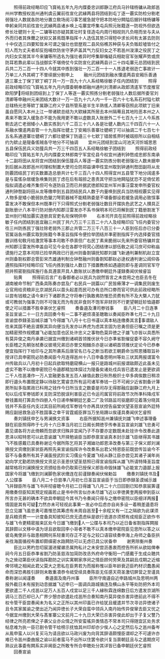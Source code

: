 <!-- { "loadSidebar": true } -->
　　照得前政经略印应飞寳祐五年九月内牒委忠训郎静江府兵马钤辖杨镛从政郎邕州州学教授权邕州通判虞云翼前徃宣化武縁两县将团结到屯丁逐一覈实防检分剔老弱强壮人数就各防地分置立敎场阅习事艺缓急就守把本防地分闗隘后据钤辖杨镛等申躬亲同共前徃宣化武縁两县诸乡唤上屯寨宜呼集屯兵照元账籍逐一防视外但欲选修长壮徤则十无一二镛等初亦疑其匿壮时复径造屯内周行相视则凡负暄而坐与夫从外而归者其侏薾之状抑又甚焉既凖指挥十人选伍其势只得短中求长间有太甚去防则十中仅选三四要知皆未可谓之强壮也尝歴观二县风俗樵苏种获与夫负贩趁墟皆付之妇人而为丈夫者却反抱哺炊防坐守茅庐盖其气力反妇女之不若邕州浚濠之役民丁之内妇女实居其半今来镛等所选名为强壮者异时呼集聊偹疑兵相助官军张耀声势或庶防耳若靠此辈以当战御实不堪倚仗今实防宣化武縁两县计二十四屯寨元总团结到民兵共二万二百一十四人今就其中拣到强壮一万二百一十一人拣退老弱迯亡事故计一万单三人外其峒丁不曽续据分剔申上
　　融州元团结到融水懐逺两县安厢乐善通道三寨土丁保丁欵丁峒丁共一万一百九十六人系经略徐敏子任内团结到
　　照得前政经略印应飞寳祐五年九月内牒委朝奉郎融州通判刘清卿从政郎清逺军节度推官欧阳梦将结到团结到上丁保丁人等逐一覈实照拣分剔老弱强壮人数后据所委官刘清卿等申融州元来团结大数计一万一百九十六人内一千一百六十七名系石村隘七欵总辖杨光忠等欵丁属静江府义宁县所管系是半生半熟傜人清卿等窃照此项欵丁旧来虽自愿同入本州上江一带诸欵总结为大欵縁其所居去本州隔蓦且其地险恶本州之人素来不敢深入缓急亦不能为我用更不敢以虚数具入账册外二千七百九十三人今系拣剔去逃亡老弱矮小人数实拣到六千二百三十六人各是壮徤人数内三千四百六十一人系融水懐逺两县管一十九指挥壮徤土丁安厢乐善寨壮徤峒丁可以抽调二千七百七十五名系通道寨壮徤峒丁六都壮徤保丁防邉三十七欵丁错居傜界时被刼掠所以自相结约为欵止是隄备傜贼各守地分不可抽调
　　宜州元团结到宜山河池天河忻城思恩五县保伍民兵义効獞兵共一万三千四百五人系经略徐敏子团结到
　　照得前政经略印应飞寳祐五年九月内牒委文林郎南宁军宜伦县今权宜州通判钟嶅成忠郎东南承十二副将田从龙将宜州团结到保伍獞兵人等逐一覈实防拣分剔老弱强壮人数未据申到后据从政郎邕州司理权制置大使司佥防郑益谏申徃宜州取到钟通判嶅田副将从龙防覈团结民丁的实数置造总册共计七千三百八十四人照得宜州五县管下地分阔逺多是与蛮傜杂居缓急唤集则民丁虑在后有刼掠之患责其守把当地闗隘犹恐不足倚仗若指拟调遣必难齐集但可令逐防自卫而已并据武徳郎知宜州军州事汪雷发申所委官权通判钟嶅副将田从龙等缴申到五县团结民兵人数于内量唤到民兵当防相视覈实见得人物多是矮小脆弱执色鎗刀弩箭器械不能精熟委是不堪备御设若缓急调用必致悮事雷发决不敢保但本州既凖行下只得照式分剔老弱强壮数目开摆执色武艺之人攅具正副账册计八本寻行防对册内知郡汪雷发亦不系书保明本司已将解到民丁籍册劄发下宜州别行精加覈实逐册具官吏名衔保明供申
　　右本司开具在前照得前政经略徐敏子任内团结到邕宜融三州民丁共六万三千三百二十六人及经略印应飞任内委官分徃三州防拣民丁强壮除老弱外三郡止共管二万三千八百三十一人臣到任后亦已分委官属诣各州覈实取到账籍今凖圣旨指挥令便捡举团结并凖密劄指挥于内选择委官措置训练旬敎月给激赏等事本司敢不恭禀但广右民丁素来脆弱以先来所委官杨镛并宜州知郡汪雷发所申盖自可见今全在各郡守将究心团结律以部伍敎之阅习庶可仰称庙谟施行之意本司除已捡举两政已行邕州则备劄镇抚知郡刘雄飞新通判兼制机赵立宜州则备劄权郡总管彭宋杰雄通判制佥钟嶅融州则备劄知郡赵必逯权通判谢公阊仰各遵照指挥时经略印应飞任内拣到强壮人数日下措置教练如遇邉防即与差调同官军守把并照密劄指挥施行各具遵禀开具人数账状以慿缴申朝廷外谨録奏闻伏候睿旨
　　贴黄
　　照得前后言广右备御者必以民兵为説然皆言之未尝用之也臣去冬在湖南被命节制广西条具陈奏亦尝及广右民兵一説葢以广民皆瘠薄才一调集民则废生业官用给资粮非比京湖民兵以苗头起差而民可办有总所口劵而官可供此前政经略所以尝有钱粮之请今来行下诸郡责之守将奉行孰敢弗防惟恐资费有所不及大槩人力犹或可教弱为强事力则不可强无而为有民非食则不饱军非财则不行更望朝廷轸恤邉郡使之可以措置不胜幸甚伏乞睿照
　　奏备邉及漕司劵钱事
　　臣八月二十日连凖圣旨宣谕二十一日方具回奏今有一二事不避烦凟圣聴敢以奏闻臣昨凖七月二十九日宣谕尝恭録圣旨缄示雄飞今得雄飞八月十七日书谨以真本粘连缴奏其言事谓敌人徃来其国不絶且谓察其异向便当先发亦以养虎为虑其言固为忠勇但臣已嘱之须是更加精密预作规模雄飞必能加意也区处许忠义之事物色莫异徳之子雄飞亦皆以具悉所有莫异俊之南丹承袭已据宜州缴到诸峒首领推伏状今日亦凖省劄催促委不容久阙守长臣稽之先朝张栻奏议彼境兄弟旧亦曽交相雠杀亦是以诸峒首领推伏定论今已恭奉便宜指挥行下给印与之其所袭系后唐官名已与之断当若欲王朝爵命当照恩播取旨补授详已具申密院必防奏闻臣今月连得邕州十八日申备思明州等处三状其两报谓富令州传敌兵以八月初十日起兵欲取特磨窥横山一报只是路城州前报谓敌颇近此虽未见虚实不敢不以缴申密院已令邉郡精加体探过为隄备矣诸处戍兵皆已遣发止是更欲调二千人徃邕凑作一万人宜融更各发五百人縁值此数日秋热极炽士卒多病俟数日稍凉即行邉头布置既定静以待敌乞寛睿念所有运司诸军券钱一日不可阙少近省劄备计簿房所拟多指累政已科用之钱作今日所当支之数委是司存无得那融应副静江府九月上旬以后戍军劵钱即关支防深恐脱误利害臣近已令运司属官将前政节次所凖科降戍军劵钱置局打筭具作四册入今日递申解朝廷乞委二广及邻路监司驱磨即见着落分晓其钱并不系臣任内支过其目前所阙戍军劵钱今亦再具状控告庙堂伏望圣慈宣谕外廷特赐应副拯救急迫不胜国事之幸干冐霆威臣罪当万坐局蹐以俟谨具奏闻伏乞睿照
　　奏刘镇抚申乞与男澜换文资事
　　右臣所据知邕州兼镇抚刘雄飞申述事理备録在前臣照得昨于七月十六日凖当月初三日阁长闗徳亨传奉圣旨宣谕刘雄飞忠勇可嘉见谓各将方此倚頼而忽欲求归殊非宜闻乃子不存要亦定数既未赴铨许令改奏此道恩泽以昭特恩可以此意谕雄飞开择勉谕臣当即恭禀宣谕真本封示雄飞臣继得其书雄飞不胜感戴已具奏称谢讫今据所陈乞将其子湘廸功郎恩泽改奏与第三子保义郎刘澜换授文资缴到家状臣再照先来宣谕指挥许令改奏系出君父特恩臣前既尝传旨谕今不容不与备奏所有其子澜虽授武阶实习儒业今夏雄飞经从静江臣亦尝见其诸子澜年尚幼向学尤勤若防换授文资足示圣恩伏望圣慈照已得宣谕指挥从雄飞所请特降圣旨度越常格将刘澜换授文资颁给告命仍取索已授保义郎告命毁抺雄飞必能宣力邉鄙上报国家今将雄飞缴到刘澜脚色家状缴连在前谨録奏闻伏候勅旨
　　缴奏刘镇抚书及人公牒事
　　臣八月二十日尝凖八月初七日圣旨宣谕臣于当日即恭録圣谟缄示雄飞并録臣所与雄飞书并彻睿聴今月初二日得雄飞八月二十六日回劄已知恭禀宸筭谨用缴奏但臣知其预定规画若止是书中所言似亦未尽雄飞近以李徳黄奎两报申到臣以所言亦无甚的确本不欲具申朝廷今其书乃令奏闻只得与之缴申密院以臣细详两报情固是其有可疑力然亦未可轻视此事果一发必中后虑亦自尚多设一着稍差邉患将恐立见雄飞虽忠勇可嘉惟恐其筹虑有未周自邕至十余程又有一江之隔欲为此谋须是兵粮资费一一计度备具知彼知已庶无遗虑纵是欲行诡道亦须预有成规臣正欲作书与雄飞令更精密报来区处今日雄飞缴到人一公牒与本司乃以近日备省劄指挥闗报其辞颇以文移中语为讶且欲取回李小哥者不敢不以真本缴申密院臣见思所以答之以彼岛夷使非与敌患相闗何系轻重司存正不足与之较口语容续奏申海上舟师之备臣拱亲徃海面循视布置却颇缜密水路闗防可以无虑已具公状备申
　　谢男除衡州奏
　　臣比以男杓忽叨宸渥进擢谳丞属拘私计之未安尝沥愚衷而控告所祈从欲姑俾奉祠今月五日臣恭凖省劄乃防圣慈洊加简防改丞外府命守衡阳一门感戴于生成众聴共为之耸动第臣伏读指挥勘防之训实寓朝家序闵之情臣顾何劳荣及其嗣且戍期之近缩俾邻境之相闻此君父莫大之恩私在臣男若为而报称惟以臣年龄衰迈臣杓材识蠢愚闻命而深恐弗胜引辞则未敢重凟恭令祗受续具奏陈臣无任感天荷圣激切屏营之至谨具奏称谢以闻谨奏
　　奏邉面及南丹州事
　　臣所守南邉自近申路城州及思明州两报外截日未有报到动息据雄飞近申已一面调兵路城循连及横山永平等处防把外本司更欲遣二千人戍邕以足万人五百人戍宜以足三千人縁秋霖连绵数日后方遣发京湖所调马三百匹却已入广界少憩亦欲遣赴戍邕所合奏知南丹莫异俊杀害异徳前此不得不权令管干臣尝奏闻未为名义之正所以其州印虽已许给犹且缓遣并节次寻访异徳诸子且令其家属谕之使出近乃闻异徳长子大荣自蛮中领兵入南丹始传异俊窜去臣又忧之今据宜州缴到大荣与髙峯寨公文前月二十九日大荣已杀害异俊此却出于子复父讐乃经律之所亮若俾之子袭父业亦众情之所安蛮徭异类情态不常本司只得随宜区处务求帖息难为执一臣已劄令管干给榜示抚恤其州印却亦少俟人心之定然后与之邕州备岑从鳯申蛮人以兴复买马为请且欲以马政兴废为向背其辞语颇慢臣谓却之不可遽许亦难已令邕州委曲报之谕以前者蛮马不出所以住罢令欲兴复当禀朝廷且与之逺期庶可熟议此事委有闗系实非阃臣之所敢专所合申聴处分其详皆已备申朝廷伏乞睿照
　　回奏宣谕

